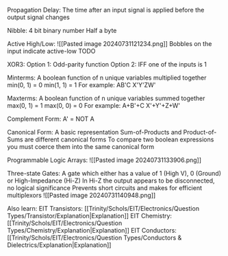 Propagation Delay:
	The time after an input signal is applied before the output signal changes

Nibble:
	4 bit binary number
	Half a byte

Active High/Low:
	![[Pasted image 20240731121234.png]]
	Bobbles on the input indicate active-low
	TODO

XOR3:
	Option 1:
		Odd-parity function
	Option 2:
		IFF one of the inputs is 1

Minterms:
	A boolean function of n unique variables multiplied together
	min(0, 1) = 0
	min(1, 1) = 1
	For example:
		AB'C
		X'Y'ZW'

Maxterms:
	A boolean function of n unique variables summed together
	max(0, 1) = 1
	max(0, 0) = 0
	For example:
		A+B'+C
		X'+Y'+Z+W'

Complement Form:
	A' = NOT A

Canonical Form:
	A basic representation
	Sum-of-Products and Product-of-Sums are different canonical forms
	To compare two boolean expressions you must coerce them into the same canonical form

Programmable Logic Arrays:
	![[Pasted image 20240731133906.png]]

Three-state Gates:
	A gate which either has a value of 1 (High V), 0 (Ground) or High-Impedance (Hi-Z)
	In Hi-Z the output appears to be disconnected, no logical significance 
	Prevents short circuits and makes for efficient multiplexors
	![[Pasted image 20240731140948.png]]

Also learn:
	EIT Transistors: [[Trinity/Schols/EIT/Electronics/Question Types/Transistor/Explanation|Explanation]]
	EIT Chemistry: [[Trinity/Schols/EIT/Electronics/Question Types/Chemistry/Explanation|Explanation]]
	EIT Conductors: [[Trinity/Schols/EIT/Electronics/Question Types/Conductors & Dielectrics/Explanation|Explanation]]

